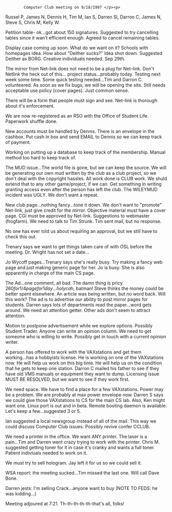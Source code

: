 			Computer Club meeting on 9/18/1997 </p><p>
Russel P, James N, Dennis H, Tim M, Ian S, Darren Sl, Darron C, James N, Steve  S, Chris M, Kelly W. </p><p>
Petition table- ok...got about 150 signatures.  Suggested to try cancelling tables since it wan't efficient enough.  Agreed to cancel remaining tables. </p><p>
Display case coming up soon.  What do we want on it?  Schools with homepages idea.  How about "Deither sucks?"  Idea shot down.  Suggested Deither as BORG. Creative individuals needed.  Sep 29th. </p><p>
The mirror from Net-link does not need to be a plug for Net-link.  Don't  Netlink the heck out of this... project status...probably today.  Testing next week some time.  Some quick testing needed...Tim and Darron C. volunteered. As soon as we fix bugs, we will be opening the site.  Still needs acceptable use policy (cover pages).  Just common sense.   </p><p>
There will be a form that people must sign and see.  Net-link is thorough about it's enforcement. </p><p>
We are now re-registered as an RSO with the Office of Student Life.  Paperwork shuffle done. </p><p>
New accounts must be handled by Dennis.  There is an envelope in the cashbox. Put cash in box and send EMAIL to Dennis so we can keep track of payment. </p><p>
Working on putting up a database to keep track of the membership.  Manual method too hard to keep track of. </p><p>
The MUD issue...The world file is gone, but we can keep the source.  We will be generating our own mud written by the club as a club project, so we don't deal with the copyright hassles.  All work done is CLUB work.  We shuld extend that to any other game/project, if we can.  Get something in writing granting access even after the person has left the club.  The WILEYMUD incident was UGLY.  We don't want a repeat.   </p><p>
New club page...nothing fancy...tone it down.  We don't want to "promote" Net-link, just give credit for the mirror.  Objective material must have a cover page.  CGI must be approved by Net-link.  Suggestions to webmaster (frogfarm).  We need to talk to Tim Strunk.  Tim sent mail, but no response. </p><p>
No one has ever told us about requiring an approval, but we still have to check this out. </p><p>
Trenary says we want to get things taken care of with OSL before the meeting. Dr. Wright has not set a date... </p><p>
Jo Wycoff pages...Trenary says she's really busy.  Try making a fancy web page and just making generic page for her.  Jo is busy.  She is also apparently in charge of the main CS page. </p><p>
The Ad...one comment, all bad.  The damn thing is pricy.  $260 for 1/4 page for 1 day...holy ca$h, batman!  Steve thinks the money could be better spent elsewhere.  An article was being written, but no word back.  Will this work? The ad is to advertise our ability to post mirror pages for students.  Darren says lots of departments read the paper...word gets around.  We need an attention getter.  Other ads don't seem to attract attention.   </p><p>
Motion to postpone advertisement while we explore options.  Possibly Student Trader.  Anyone can write an opinion column.  We need to get someone who is willing to write.  Possibly get in touch with a current opinion writer. </p><p>
A person has offered to work with the VAXstations and get them working...has a hobbyists license.  He is working on one of the VAXstations now.  He will help us work on this big time.  He will help us on the condition that he gets to keep one station.  Darron C mailed his father to see if they have old VMS manuals or equipment they want to dump.  Licensing issue MUST BE RESOLVED, but we want to see if they work first. </p><p>
We need space.  We have to find a place for a few VAXstations.  Power may be a problem.  We are probably at max power envelope now.  Darren S says we could give those VAXstations to CS for the main CS lab.  Also, Ken might want one. Linux port is out and in beta.  Remote booting daemon is available.  Let's keep a few...suggested 3 or 5.   </p><p>
Ian suggested a local newsgroup instead of all of the mail.  This way we could discuss Computer Club issues.  Possibly revive confer CCLUB.  </p><p>
We need a printer in the office.  We want ANY printer.  The laser is a pain...Tim and Darren went crazy trying to work with the printer.  Chris M. suggested getting toner for it in case it's cranky and wants a full toner. Patient indiviuals needed to work on it. </p><p>
We must try to sell hologram.  Jay left it for us so we could sell it. </p><p>
WSA report: the meeting sucked...Tim missed the last one.  Will call Dave Bone. </p><p>
Darren jests: I'm selling Crack...anyone want to buy (NOTE TO FEDS: he was kidding...) </p><p>
Meeting adjoured at 7:21.  Th-th-th-th-th-that's all, folks! </p><p>
</p>

